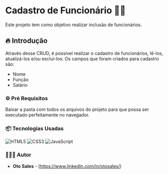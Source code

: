 <h1>Cadastro de Funcionário 👨‍💻</h1>
Este projeto tem como objetivo realizar inclusão de funcionários. 


## 🔥  Introdução
Através desse CRUD, é possível realizar o cadastro de funcionários, lê-los, atualizá-los e/ou excluí-los. Os campos que foram criados para cadastro são: 
* Nome
* Função
* Salário

### ⚙️   Pré Requisitos

Baixar a pasta com todos os arquivos do projeto para que possa ser executado perfeitamente no navegador.

### 📦  Tecnologias Usadas
 ![HTML5](https://img.shields.io/badge/html5-%23E34F26.svg?style=for-the-badge&logo=html5&logoColor=white)
 ![CSS3](https://img.shields.io/badge/css3-%231572B6.svg?style=for-the-badge&logo=css3&logoColor=white)
 ![JavaScript](https://img.shields.io/badge/javascript-%23323330.svg?style=for-the-badge&logo=javascript&logoColor=%23F7DF1E)  

### 👷🏻‍♂️ Autor 
* **Oto Sales** - (https://www.linkedin.com/in/otosales/)
